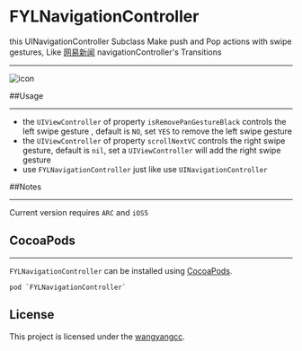 FYLNavigationController
=======================

this UINavigationController Subclass Make push and Pop actions with swipe gestures, Like [网易新闻](https://itunes.apple.com/cn/app/wang-yi-xin-wen/id425349261?mt=8) 
navigationController's Transitions

***

![icon](https://github.com/wangyangcc/FYLNavigationController.wiki.git)

##Usage
***
* the `UIViewController` of property `isRemovePanGestureBlack` controls the left swipe gesture
, default is `NO`, set `YES` to remove the left swipe gesture
* the `UIViewController` of property `scrollNextVC` controls the right swipe gesture, default is `nil`, set a `UIViewController` will add the right swipe gesture
* use `FYLNavigationController` just like use `UINavigationController` 

##Notes
*** 
 Current version requires `ARC` and `iOS5`

## CocoaPods
***
 `FYLNavigationController` can be installed using [CocoaPods](CocoaPods).
 
 ```
 pod `FYLNavigationController`
 ```
License
-------

This project is licensed under the [wangyangcc](LICENSE).



